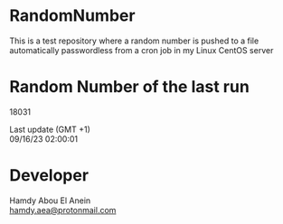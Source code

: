 # RandomNumber    
This is a test repository where a random number is pushed to a file automatically passwordless from a cron job in my Linux CentOS server    
# Random Number of the last run   
18031
      
Last update (GMT +1)    
09/16/23 02:00:01
# Developer    
Hamdy Abou El Anein   
hamdy.aea@protonmail.com
